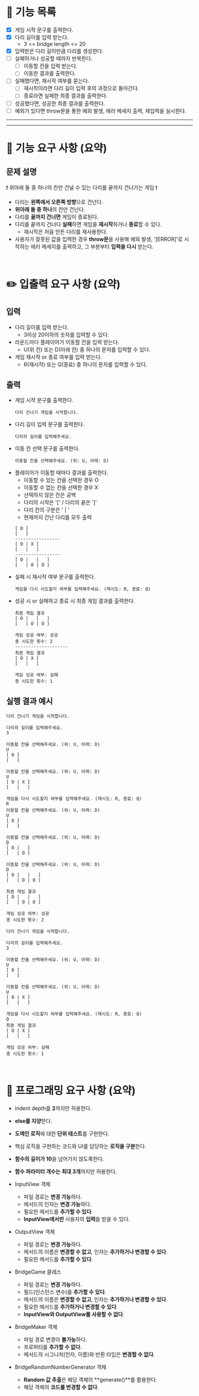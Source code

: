 # 📜 **기능 목록**
- [X] 게임 시작 문구를 출력한다.
- [X] 다리 길이를 입력 받는다.
  - 3 <= bridge length <= 20
- [x] 입력받은 다리 길이만큼 다리를 생성한다.
- [ ] 실패하거나 성공할 때까지 반복한다.
  - [ ] 이동할 칸을 입력 받는다.
  - [ ] 이동한 결과를 출력한다.
- [ ] 실패했다면, 재시작 여부를 묻는다.
  - [ ] 재시작이라면 다리 길이 입력 후의 과정으로 돌아간다.
  - [ ] 종료라면 실패한 최종 결과를 출력한다.
- [ ] 성공했다면, 성공한 최종 결과를 출력한다.
- [ ] 예외가 있다면 throw문을 통한 예외 발생, 에러 메세지 출력, 재입력을 실시한다.

---
---

# 🚀 **기능 요구 사항 (요약)**
## **문제 설명**
❗ 위아래 둘 중 하나의 칸만 건널 수 있는 다리를 끝까지 건너가는 게임 ❗   
   
- 다리는 **왼쪽에서 오른쪽 방향**으로 건넌다.
- **위아래 둘 중 하나**의 칸만 건넌다.
- 다리를 **끝까지 건너면** 게임이 종료된다.
- 다리를 끝까지 건너다 **실패**하면 게임을 **재시작**하거나 **종료**할 수 있다.
  - 재시작은 처음 만든 다리를 재사용한다.
- 사용자가 잘못된 값을 입력한 경우 **throw문**을 사용해 예외 발생, '[ERROR]'로 시작하는 에러 메세지를 출력하고, 그 부분부터 **입력을 다시** 받는다.
<br/>

# ✏️ **입출력 요구 사항 (요약)**
## **입력**
- 다리 길이를 입력 받는다. 
  - 3이상 20이하의 숫자를 입력할 수 있다.
- 라운드마다 플레이어가 이동할 칸을 입력 받는다.
  - U(위 칸) 또는 D(아래 칸) 중 하나의 문자를 입력할 수 있다.
- 게임 재시작 or 종료 여부를 입력 받는다.
  - R(재시작) 또는 Q(종료) 중 하나의 문자를 입력할 수 있다.

## **출력**
- 게임 시작 문구를 출력한다.
  ```
  다리 건너기 게임을 시작합니다.
  ```
- 다리 길이 입력 문구를 출력한다.
  ```
  다리의 길이를 입력해주세요.
  ```
- 이동 칸 선택 문구를 출력한다.
  ```
  이동할 칸을 선택해주세요. (위: U, 아래: D)
  ```
- 플레이어가 이동할 때마다 결과를 출력한다.
  - 이동할 수 있는 칸을 선택한 경우 O
  - 이동할 수 없는 칸을 선택한 경우 X
  - 선택하지 않은 칸은 공백
  - 다리의 시작은 '[' / 다리의 끝은 ']'
  - 다리 칸의 구분은 ' | '
  - 현재까지 건넌 다리를 모두 출력
  ```
  [ O ]
  [   ]
  -----------------
  [ O | X ]
  [   |   ]
  -----------------
  [ O |   |   ]
  [   | O | O ]
  ```
- 실패 시 재시작 여부 문구를 출력한다.
  ```
  게임을 다시 시도할지 여부를 입력해주세요. (재시도: R, 종료: Q)
  ```
- 성공 시 or 실패하고 종료 시 최종 게임 결과를 출력한다.
  ```
  최종 게임 결과
  [ O |   |   ]
  [   | O | O ]

  게임 성공 여부: 성공
  총 시도한 횟수: 2
  --------------------
  최종 게임 결과
  [ O | X ]
  [   |   ]

  게임 성공 여부: 실패
  총 시도한 횟수: 1
  ```

## **실행 결과 예시**

```
다리 건너기 게임을 시작합니다.

다리의 길이를 입력해주세요.
3

이동할 칸을 선택해주세요. (위: U, 아래: D)
U
[ O ]
[   ]

이동할 칸을 선택해주세요. (위: U, 아래: D)
U
[ O | X ]
[   |   ]

게임을 다시 시도할지 여부를 입력해주세요. (재시도: R, 종료: Q)
R
이동할 칸을 선택해주세요. (위: U, 아래: D)
U
[ O ]
[   ]

이동할 칸을 선택해주세요. (위: U, 아래: D)
D
[ O |   ]
[   | O ]

이동할 칸을 선택해주세요. (위: U, 아래: D)
D
[ O |   |   ]
[   | O | O ]

최종 게임 결과
[ O |   |   ]
[   | O | O ]

게임 성공 여부: 성공
총 시도한 횟수: 2
```

```
다리 건너기 게임을 시작합니다.

다리의 길이를 입력해주세요.
3

이동할 칸을 선택해주세요. (위: U, 아래: D)
U
[ O ]
[   ]

이동할 칸을 선택해주세요. (위: U, 아래: D)
U
[ O | X ]
[   |   ]

게임을 다시 시도할지 여부를 입력해주세요. (재시도: R, 종료: Q)
Q
최종 게임 결과
[ O | X ]
[   |   ]

게임 성공 여부: 실패
총 시도한 횟수: 1
```
<br/>

# 🎯 **프로그래밍 요구 사항 (요약)**
- indent depth를 **2**까지만 허용한다.
- **else를 지양**한다.
- **도메인 로직**에 대한 **단위 테스트**를 구현한다.
- 핵심 로직을 구현하는 코드와 UI를 담당하는 **로직을 구분**한다.
- **함수의 길이가 10**을 넘어가지 않도록한다.
- **함수 파라미터 개수는 최대 3개**까지만 허용한다.

- InputView 객체
  - 파일 경로는 **변경 가능**하다.
  - 메서드의 인자는 **변경 가능**하다.
  - 필요한 메서드를 **추가할 수 있다**.
  - **InputView에서만** 사용자의 **입력**을 받을 수 있다.

- OutputView 객체
  - 파일 경로는 **변경 가능**하다.
  - 메서드의 이름은 **변경할 수 없고**, 인자는 **추가하거나 변경할 수 있다**.
  - 필요한 메서드를 **추가할 수 있다**.

- BridgeGame 클래스
  - 파일 경로는 **변경 가능**하다.
  - 필드(인스턴스 변수)를 **추가할 수 있다**.
  - 메서드의 이름은 **변경할 수 없고**, 인자는 **추가하거나 변경할 수 있다**.
  - 필요한 메서드를 **추가하거나 변경할 수 있다**.
  - **InputView와 OutputView를 사용할 수 없다**.

- BridgeMaker 객체
  - 파일 경로 변경이 **불가능**하다.
  - 프로퍼티를 **추가할 수 없다**.
  - 메서드의 시그니처(인자, 이름)와 반환 타입은 **변경할 수 없다**.

- BridgeRandomNumberGenerator 객체
  - **Random 값 추출**은 해당 객체의 **generate()**를 활용한다.
  - 해당 객체의 **코드를 변경할 수 없다**.
